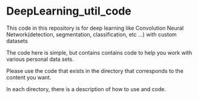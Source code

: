 # DeepLearning_util_code
This code in this repository is for deep learning like Convolution Neural Network(detection, segmentation, classification, etc ...) with custom datasets

The code here is simple, but contains contains code to help you work with various personal data sets.

Please use the code that exists in the directory that corresponds to the content you want.

In each directory, there is a description of how to use and code.
